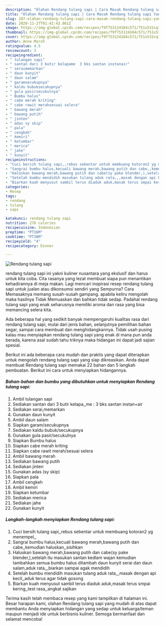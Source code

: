 ```yaml
---
description: "Olahan Rendang tulang sapi | Cara Masak Rendang tulang sapi Yang Enak Dan Mudah"
title: "Olahan Rendang tulang sapi | Cara Masak Rendang tulang sapi Yang Enak Dan Mudah"
slug: 287-olahan-rendang-tulang-sapi-cara-masak-rendang-tulang-sapi-yang-enak-dan-mudah
date: 2020-11-27T01:42:43.861Z
image: https://img-global.cpcdn.com/recipes/f9f753124184c571/751x532cq70/rendang-tulang-sapi-foto-resep-utama.jpg
thumbnail: https://img-global.cpcdn.com/recipes/f9f753124184c571/751x532cq70/rendang-tulang-sapi-foto-resep-utama.jpg
cover: https://img-global.cpcdn.com/recipes/f9f753124184c571/751x532cq70/rendang-tulang-sapi-foto-resep-utama.jpg
author: Anne Marsh
ratingvalue: 4.5
reviewcount: 3
recipeingredient:
- " tulangan sapi"
- " santan dari 3 butir kelapame  3 bks santan instanair"
- " seraimemarkan"
- " daun kunyit"
- " daun salam"
- " garamsecukupnya"
- " kaldu bubuksecukupnya"
- " gula pasirsecukulnya"
- " Bumbu halus"
- " cabe merah kriting"
- " cabe rawit merahsesuai selera"
- " bawang merah"
- " bawang putih"
- " jinten"
- " adas sy skip"
- " pala"
- " cengkeh"
- " kemiri"
- " ketumbar"
- " merica"
- " jahe"
- " kunyit"
recipeinstructions:
- "Cuci bersih tulang sapi,,rebus sebentar untuk membuang kotoran2 yg menempel,,"
- "Sangrai bumbu halus,kecuali bawang merah,bawang putih dan cabe,,kemudian haluskan,,sisihkan"
- "Haluskan bawang merah,bawang putih dan cabe(sy pake blender,),setelah itu masukan santan kedlam wajan kemudian tambahkan semua bumbu halus ditambah daun kunyit serai dan daun salam,aduk rata,,,biarkan sampai agak mendidih"
- "Setelah bumbu mendidih masukan tulang aduk rata,,,masak dengan api kecil,,aduk terus agar tidak gosong"
- "Biarkan kuah menyusut sambil terus diaduk aduk,masak terus smpai kering,,test rasa,,angkat sajikan"
categories:
- Resep
tags:
- rendang
- tulang
- sapi

katakunci: rendang tulang sapi 
nutrition: 276 calories
recipecuisine: Indonesian
preptime: "PT16M"
cooktime: "PT38M"
recipeyield: "4"
recipecategory: Dinner

---
```



![Rendang tulang sapi](https://img-global.cpcdn.com/recipes/f9f753124184c571/751x532cq70/rendang-tulang-sapi-foto-resep-utama.jpg)


rendang tulang sapi ini yakni kuliner nusantara yang ekslusif dan harus untuk kita coba. Cita rasanya yang lezat membuat siapa pun menantikan kehadirannya di meja makan.
Lagi mencari inspirasi resep rendang tulang sapi untuk jualan atau dikonsumsi sendiri yang Sempurna? Cara Memasaknya memang susah-susah gampang. apabila keliru mengolah maka hasilnya Tidak Memuaskan dan bahkan tidak sedap. Padahal rendang tulang sapi yang enak seharusnya memiliki aroma dan rasa yang bisa memancing selera kita.

Ada beberapa hal yang sedikit banyak mempengaruhi kualitas rasa dari rendang tulang sapi, mulai dari jenis bahan, selanjutnya pemilihan bahan segar, sampai cara membuat dan menghidangkannya. Tidak usah pusing kalau mau menyiapkan rendang tulang sapi yang enak di mana pun anda berada, karena asal sudah tahu triknya maka hidangan ini dapat jadi sajian spesial.




Berikut ini ada beberapa cara mudah dan praktis yang dapat diterapkan untuk mengolah rendang tulang sapi yang siap dikreasikan. Anda dapat membuat Rendang tulang sapi memakai 22 bahan dan 5 langkah pembuatan. Berikut ini cara untuk menyiapkan hidangannya.

<!--inarticleads1-->

##### Bahan-bahan dan bumbu yang dibutuhkan untuk menyiapkan Rendang tulang sapi:

1. Ambil  tulangan sapi
1. Sediakan  santan dari 3 butir kelapa,,me : 3 bks santan instan+air
1. Sediakan  serai,memarkan
1. Gunakan  daun kunyit
1. Ambil  daun salam
1. Siapkan  garam/secukupnya
1. Sediakan  kaldu bubuk/secukupnya
1. Gunakan  gula pasir/secukulnya
1. Siapkan  Bumbu halus
1. Siapkan  cabe merah kriting
1. Siapkan  cabe rawit merah/sesuai selera
1. Ambil  bawang merah
1. Sediakan  bawang putih
1. Sediakan  jinten
1. Gunakan  adas (sy skip)
1. Siapkan  pala
1. Ambil  cengkeh
1. Ambil  kemiri
1. Siapkan  ketumbar
1. Sediakan  merica
1. Sediakan  jahe
1. Gunakan  kunyit




<!--inarticleads2-->

##### Langkah-langkah menyiapkan Rendang tulang sapi:

1. Cuci bersih tulang sapi,,rebus sebentar untuk membuang kotoran2 yg menempel,,
1. Sangrai bumbu halus,kecuali bawang merah,bawang putih dan cabe,,kemudian haluskan,,sisihkan
1. Haluskan bawang merah,bawang putih dan cabe(sy pake blender,),setelah itu masukan santan kedlam wajan kemudian tambahkan semua bumbu halus ditambah daun kunyit serai dan daun salam,aduk rata,,,biarkan sampai agak mendidih
1. Setelah bumbu mendidih masukan tulang aduk rata,,,masak dengan api kecil,,aduk terus agar tidak gosong
1. Biarkan kuah menyusut sambil terus diaduk aduk,masak terus smpai kering,,test rasa,,angkat sajikan




Terima kasih telah membaca resep yang kami tampilkan di halaman ini. Besar harapan kami, olahan Rendang tulang sapi yang mudah di atas dapat membantu Anda menyiapkan hidangan yang sedap untuk keluarga/teman maupun menjadi ide untuk berbisnis kuliner. Semoga bermanfaat dan selamat mencoba!
